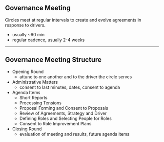 ## Governance Meeting



Circles meet at regular intervals to create and evolve agreements in response to drivers.

* usually ~60 min
* regular cadence, usually 2-4 weeks

---

## Governance Meeting Structure

* Opening Round
    * attune to one another and to the driver the circle serves
* Administrative Matters
    * consent to last minutes, dates, consent to agenda
* Agenda Items
    * Short Reports
    * Processing Tensions
    * Proposal Forming and Consent to Proposals
    * Review of Agreements, Strategy and Driver
    * Defining Roles and Selecting People for Roles
    * Consent to Role Improvement Plans
* Closing Round
    * evaluation of meeting and results, future agenda items



